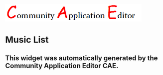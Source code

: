 ![CAE](https://github.com/GHProjectsTest/application-31/blob/gh-pages/frontendComponent-32/img/logo.png)  

Music List
===================


This widget was automatically generated by the Community Application Editor CAE.  
---------------
